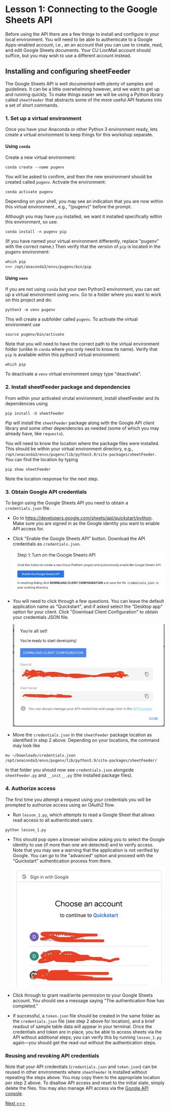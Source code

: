 # Lesson 1: Connecting to the Google Sheets API

Before using the API there are a few things to install and configure in your local environment. You will need to be able to authenticate to a Google Apps-enabled account, i.e., an an account that you can use to create, read, and edit Google Sheets documents. Your CU LionMail account should suffice, but you may wish to use a different account instead.

## Installing and configuring sheetFeeder

The Google Sheets API is well documented with plenty of samples and guidelines. It can be a little overwhelming however, and we want to get up and running quickly. To make things easier we will be using a Python library called `sheetFeeder` that abstracts some of the more useful API features into a set of short commands. 

### 1. Set up a virtual environment

Once you have your Anaconda or other Python 3 environment ready, lets create a virtual environment to keep things for this workshop separate.

#### Using `conda`

Create a new virtual environment:

```
conda create --name pugenv
```

You will be asked to confirm, and then the new environment should be created called `pugenv`. Activate the environment:

```
conda activate pugenv
```

Depending on your shell, you may see an indication that you are now within this virtual environment , e.g., "(pugenv)" before the prompt.

Although you may have `pip` installed, we want it installed specifically within this environment, so use:

```
conda install -n pugenv pip
```

(If you have named your virtual environment differently, replace "pugenv" with the correct name.) Then verify that the version of `pip` is located in the pugenv environment:

```
which pip
>>> /opt/anaconda3/envs/pugenv/bin/pip
```

#### Using `venv`

If you are not using `conda` but your own Python3 environment, you can set up a virtual environment using `venv`. Go to a folder where you want to work on this project and do:

```
python3 -m venv pugenv
```

This will create a subfolder called `pugenv`. To activate the virtual environment use

```
source pugenv/bin/activate
```

Note that you will need to have the correct path to the virtual environment folder (unlike in `conda` where you only need to know its name). Verify that `pip` is available within this python3 virtual environment:

```
which pip
```

To deactivate a `venv` virtual environment simpy type "deactivate". 

### 2. Install sheetFeeder package and dependencies

From within your activated virutal environment, install sheetFeeder and its dependencies using

```
pip install -U sheetFeeder
```

Pip will install the `sheetFeeder` package along with the Google API client library and some other dependencies as needed (some of which you may already have, like `requests`).

You will need to know the location where the package files were installed. This should be within your virtual environment directory, e.g., `/opt/anaconda3/envs/pugenv/lib/python3.9/site-packages/sheetFeeder`. You can find the location by typing

```
pip show sheetFeeder
```

Note the location response for the next step.

### 3. Obtain Google API credentials

To begin using the Google Sheets API you need to obtain a `credentials.json` file.

- Go to https://developers.google.com/sheets/api/quickstart/python. Make sure you are signed in as the Google identity you want to enable API access for. 
- Click "Enable the Google Sheets API" button. Download the API credentials as `credentials.json`.

  ![Enable API button](../images/googleapi-enable.png)

- You will need to click through a few questions. You can leave the default application name as "Quickstart", and if asked select the "Desktop app" option for your client. Click "Download Client Configuration" to obtain your credentials JSON file.

  ![Download credentials](../images/googleapi-credentials.png)

- Move the `credentials.json` in the `sheetFeeder` package location as identified in step 2 above. Depending on your locations, the command may look like

```
mv ~/Downloads/credentials.json /opt/anaconda3/envs/pugenv/lib/python3.9/site-packages/sheetFeeder/
```

In that folder you should now see `credentials.json` alongside `sheetFeeder.py` and `__init__.py` (the installed package files).

### 4. Authorize access

The first time you attempt a request using your credentials you will be prompted to authorize access using an OAuth2 flow. 

- Run `lesson_1.py`, which attempts to read a Google Sheet that allows read access to all authenticated users. 

```
python lesson_1.py
```

- This should pop open a browser window asking you to select the Google identity to use (if more than one are detected) and to verify access.  Note that you may see a warning that the application is not verified by Google. You can go to the "advanced" option and proceed with the "Quickstart" authentication process from there.

  ![Authenticate and grant permission](../images/googleapi-select.png)

- Click through to grant read/write permission to your Google Sheets account. You should see a message saying "The authentication flow has completed."
- If successful, a `token.json` file should be created in the same folder as the `credentials.json` file (see step 2 above for location), and a brief readout of sample table data will appear in your terminal. Once the credentials and token are in place, you be able to access sheets via the API without additional steps; you can verify this by running `lesson_1.py` again—you should get the read-out without the authentication steps. 

### Reusing and revoking API credentials

Note that your API credentials (`credentials.json` and `token.json`) can be reused in other environments where `sheetFeeder` is installed without repeating the steps above. You may copy them to the appropriate location per step 2 above. To disallow API access and reset to the initial state, simply delete the files. You may also manage API access via the [Google API console](https://console.developers.google.com/).


[Next >>>](Lesson_2.md)